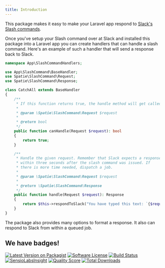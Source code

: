 ```yaml
---
title: Introduction
---
```


This package makes it easy to make your Laravel app respond to [Slack's Slash commands](https://api.slack.com/slash-commands). 

Once you've setup your Slash command over at Slack and installed this package into a Laravel app you can create handlers that can handle a slash command. Here's an example of such a handler that will send a response back to Slack.

```php
namespace App\SlashCommandHandlers;

use App\SlashCommand\BaseHandler;
use Spatie\SlashCommand\Request;
use Spatie\SlashCommand\Response;

class CatchAll extends BaseHandler
{
    /**
     * If this function returns true, the handle method will get called.
     *
     * @param \Spatie\SlashCommand\Request $request
     *
     * @return bool
     */
    public function canHandle(Request $request): bool
    {
        return true;
    }

    /**
     * Handle the given request. Remember that Slack expects a response
     * within three seconds after the slash command was issued. If
     * there is more time needed, dispatch a job.
     * 
     * @param \Spatie\SlashCommand\Request $request
     * 
     * @return \Spatie\SlashCommand\Response
     */
    public function handle(Request $request): Response
    {
        return $this->respondToSlack("You have typed this text: `{$request->text}`");
    }
}
```


The package also provides many options to format a response. It also can respond to Slack from within a queued job.

## We have badges!

<section class="article_badges">
    <a href="https://packagist.org/packages/spatie/laravel-slack-slash-command"><img src="https://img.shields.io/packagist/v/spatie/laravel-slack-slash-command.svg?style=flat-square" alt="Latest Version on Packagist"></a>
    <a href="https://github.com/spatie/laravel-slack-slash-command/blob/master/LICENSE.md"><img src="https://img.shields.io/badge/license-MIT-brightgreen.svg?style=flat-square" alt="Software License"></a>
    <a href="https://travis-ci.org/spatie/laravel-slack-slash-command"><img src="https://img.shields.io/travis/spatie/laravel-slack-slash-command/master.svg?style=flat-square" alt="Build Status"></a>
    <a href="https://insight.sensiolabs.com/projects/20a38dd4-06a0-401f-bd51-1d3f05fcdff5"><img src="https://img.shields.io/sensiolabs/i/20a38dd4-06a0-401f-bd51-1d3f05fcdff5.svg?style=flat-square" alt="SensioLabsInsight"></a>
    <a href="https://scrutinizer-ci.com/g/spatie/laravel-slack-slash-command"><img src="https://img.shields.io/scrutinizer/g/spatie/laravel-slack-slash-command.svg?style=flat-square" alt="Quality Score"></a>
    <a href="https://packagist.org/packages/spatie/laravel-slack-slash-command"><img src="https://img.shields.io/packagist/dt/spatie/laravel-slack-slash-command.svg?style=flat-square" alt="Total Downloads"></a>
</section>
